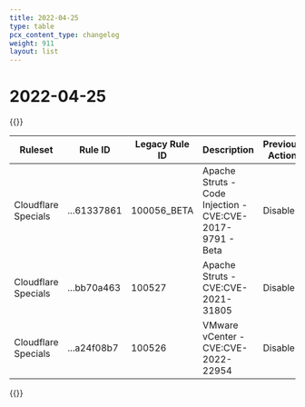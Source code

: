 ```yaml
---
title: 2022-04-25
type: table
pcx_content_type: changelog
weight: 911
layout: list
---
```


# 2022-04-25

{{<table-wrap>}}

<table style="width: 100%">
  <thead>
    <tr>
      <th>Ruleset</th>
      <th>Rule ID</th>
      <th>Legacy Rule ID</th>
      <th>Description</th>
      <th>Previous Action</th>
      <th>New Action</th>
    </tr>
  </thead>
  <tbody>
    <tr>
      <td>Cloudflare Specials</td>
      <td>...61337861</td>
      <td>100056_BETA</td>
      <td>Apache Struts - Code Injection - CVE:CVE-2017-9791 - Beta</td>
      <td>Disable</td>
      <td>Block</td>
    </tr>
    <tr>
      <td>Cloudflare Specials</td>
      <td>...bb70a463</td>
      <td>100527</td>
      <td>Apache Struts - CVE:CVE-2021-31805</td>
      <td>Disable</td>
      <td>Block</td>
    </tr>
    <tr>
      <td>Cloudflare Specials</td>
      <td>...a24f08b7</td>
      <td>100526</td>
      <td>VMware vCenter - CVE:CVE-2022-22954</td>
      <td>Disable</td>
      <td>Block</td>
    </tr>
  </tbody>
</table>
{{</table-wrap>}}
